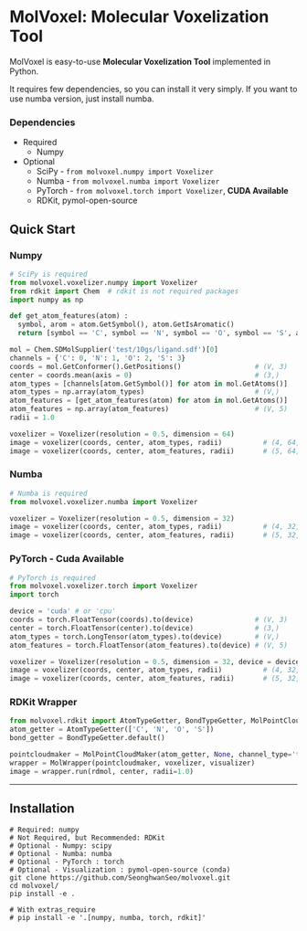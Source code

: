 # MolVoxel: Molecular Voxelization Tool
MolVoxel is easy-to-use **Molecular Voxelization Tool** implemented in Python.

It requires few dependencies, so you can install it very simply. If you want to use numba version, just install numba.

### Dependencies

- Required
  - Numpy
- Optional
  - SciPy - `from molvoxel.numpy import Voxelizer`
  - Numba - `from molvoxel.numba import Voxelizer`
  - PyTorch - `from molvoxel.torch import Voxelizer`, **CUDA Available**
  - RDKit, pymol-open-source

## Quick Start

### Numpy

```python
# SciPy is required
from molvoxel.voxelizer.numpy import Voxelizer
from rdkit import Chem  # rdkit is not required packages
import numpy as np

def get_atom_features(atom) :
  symbol, arom = atom.GetSymbol(), atom.GetIsAromatic()
  return [symbol == 'C', symbol == 'N', symbol == 'O', symbol == 'S', arom]

mol = Chem.SDMolSupplier('test/10gs/ligand.sdf')[0]
channels = {'C': 0, 'N': 1, 'O': 2, 'S': 3}
coords = mol.GetConformer().GetPositions()                  # (V, 3)
center = coords.mean(axis = 0)                              # (3,)
atom_types = [channels[atom.GetSymbol()] for atom in mol.GetAtoms()]
atom_types = np.array(atom_types)                           # (V,)
atom_features = [get_atom_features(atom) for atom in mol.GetAtoms()]
atom_features = np.array(atom_features)                     # (V, 5)
radii = 1.0

voxelizer = Voxelizer(resolution = 0.5, dimension = 64)
image = voxelizer(coords, center, atom_types, radii)          # (4, 64, 64, 64)
image = voxelizer(coords, center, atom_features, radii)       # (5, 64, 64, 64)
```

### Numba

```python
# Numba is required
from molvoxel.voxelizer.numba import Voxelizer

voxelizer = Voxelizer(resolution = 0.5, dimension = 32)
image = voxelizer(coords, center, atom_types, radii)          # (4, 32, 32, 32)
image = voxelizer(coords, center, atom_features, radii)       # (5, 32, 32, 32)
```

### PyTorch - Cuda Available

```python
# PyTorch is required
from molvoxel.voxelizer.torch import Voxelizer
import torch

device = 'cuda' # or 'cpu'
coords = torch.FloatTensor(coords).to(device)               # (V, 3)
center = torch.FloatTensor(center).to(device)               # (3,)
atom_types = torch.LongTensor(atom_types).to(device)        # (V,)
atom_features = torch.FloatTensor(atom_features).to(device) # (V, 5)

voxelizer = Voxelizer(resolution = 0.5, dimension = 32, device = device)
image = voxelizer(coords, center, atom_types, radii)          # (4, 32, 32, 32)
image = voxelizer(coords, center, atom_features, radii)       # (5, 32, 32, 32)
```

### RDKit Wrapper
``` python
from molvoxel.rdkit import AtomTypeGetter, BondTypeGetter, MolPointCloudMaker, MolWrapper
atom_getter = AtomTypeGetter(['C', 'N', 'O', 'S'])
bond_getter = BondTypeGetter.default()

pointcloudmaker = MolPointCloudMaker(atom_getter, None, channel_type='types')
wrapper = MolWrapper(pointcloudmaker, voxelizer, visualizer)
image = wrapper.run(rdmol, center, radii=1.0)
```
---

## Installation

```shell
# Required: numpy
# Not Required, but Recommended: RDKit
# Optional - Numpy: scipy
# Optional - Numba: numba
# Optional - PyTorch : torch
# Optional - Visualization : pymol-open-source (conda)
git clone https://github.com/SeonghwanSeo/molvoxel.git
cd molvoxel/
pip install -e .

# With extras_require
# pip install -e '.[numpy, numba, torch, rdkit]'
```

